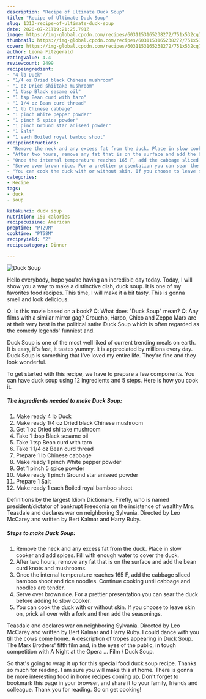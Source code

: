 ```yaml
---
description: "Recipe of Ultimate Duck Soup"
title: "Recipe of Ultimate Duck Soup"
slug: 1313-recipe-of-ultimate-duck-soup
date: 2020-07-21T19:21:25.791Z
image: https://img-global.cpcdn.com/recipes/6031153165238272/751x532cq70/duck-soup-recipe-main-photo.jpg
thumbnail: https://img-global.cpcdn.com/recipes/6031153165238272/751x532cq70/duck-soup-recipe-main-photo.jpg
cover: https://img-global.cpcdn.com/recipes/6031153165238272/751x532cq70/duck-soup-recipe-main-photo.jpg
author: Leona Fitzgerald
ratingvalue: 4.4
reviewcount: 2499
recipeingredient:
- "4 lb Duck"
- "1/4 oz Dried black Chinese mushroom"
- "1 oz Dried shiitake mushroom"
- "1 tbsp Black sesame oil"
- "1 tsp Bean curd with taro"
- "1 1/4 oz Bean curd thread"
- "1 lb Chinese cabbage"
- "1 pinch White pepper powder"
- "1 pinch 5 spice powder"
- "1 pinch Ground star aniseed powder"
- "1 Salt"
- "1 each Boiled royal bamboo shoot"
recipeinstructions:
- "Remove the neck and any excess fat from the duck. Place in slow cooker and add spices. Fill with enough water to cover the duck."
- "After two hours, remove any fat that is on the surface and add the bean curd knots and mushrooms."
- "Once the internal temperature reaches 165 F, add the cabbage sliced bamboo shoot and rice noodles. Continue cooking until cabbage and noodles are tender."
- "Serve over brown rice. For a prettier presentation you can sear the duck before adding to slow cooker."
- "You can cook the duck with or without skin. If you choose to leave skin on, prick all over with a fork and then add the seasonings."
categories:
- Recipe
tags:
- duck
- soup

katakunci: duck soup 
nutrition: 150 calories
recipecuisine: American
preptime: "PT29M"
cooktime: "PT58M"
recipeyield: "2"
recipecategory: Dinner

---
```



![Duck Soup](https://img-global.cpcdn.com/recipes/6031153165238272/751x532cq70/duck-soup-recipe-main-photo.jpg)

Hello everybody, hope you're having an incredible day today. Today, I will show you a way to make a distinctive dish, duck soup. It is one of my favorites food recipes. This time, I will make it a bit tasty. This is gonna smell and look delicious.

Q: Is this movie based on a book? Q: What does &#34;Duck Soup&#34; mean? Q: Any films with a similar mirror gag? Groucho, Harpo, Chico and Zeppo Marx are at their very best in the political satire Duck Soup which is often regarded as the comedy legends&#39; funniest and.

Duck Soup is one of the most well liked of current trending meals on earth. It is easy, it's fast, it tastes yummy. It is appreciated by millions every day. Duck Soup is something that I've loved my entire life. They're fine and they look wonderful.


To get started with this recipe, we have to prepare a few components. You can have duck soup using 12 ingredients and 5 steps. Here is how you cook it.

<!--inarticleads1-->

##### The ingredients needed to make Duck Soup:

1. Make ready 4 lb Duck
1. Make ready 1/4 oz Dried black Chinese mushroom
1. Get 1 oz Dried shiitake mushroom
1. Take 1 tbsp Black sesame oil
1. Take 1 tsp Bean curd with taro
1. Take 1 1/4 oz Bean curd thread
1. Prepare 1 lb Chinese cabbage
1. Make ready 1 pinch White pepper powder
1. Get 1 pinch 5 spice powder
1. Make ready 1 pinch Ground star aniseed powder
1. Prepare 1 Salt
1. Make ready 1 each Boiled royal bamboo shoot


Definitions by the largest Idiom Dictionary. Firefly, who is named president/dictator of bankrupt Freedonia on the insistence of wealthy Mrs. Teasdale and declares war on neighboring Sylvania. Directed by Leo McCarey and written by Bert Kalmar and Harry Ruby. 

<!--inarticleads2-->

##### Steps to make Duck Soup:

1. Remove the neck and any excess fat from the duck. Place in slow cooker and add spices. Fill with enough water to cover the duck.
1. After two hours, remove any fat that is on the surface and add the bean curd knots and mushrooms.
1. Once the internal temperature reaches 165 F, add the cabbage sliced bamboo shoot and rice noodles. Continue cooking until cabbage and noodles are tender.
1. Serve over brown rice. For a prettier presentation you can sear the duck before adding to slow cooker.
1. You can cook the duck with or without skin. If you choose to leave skin on, prick all over with a fork and then add the seasonings.


Teasdale and declares war on neighboring Sylvania. Directed by Leo McCarey and written by Bert Kalmar and Harry Ruby. I could dance with you till the cows come home. A description of tropes appearing in Duck Soup. The Marx Brothers&#39; fifth film and, in the eyes of the public, in tough competition with A Night at the Opera … Film / Duck Soup. 

So that's going to wrap it up for this special food duck soup recipe. Thanks so much for reading. I am sure you will make this at home. There is gonna be more interesting food in home recipes coming up. Don't forget to bookmark this page in your browser, and share it to your family, friends and colleague. Thank you for reading. Go on get cooking!
